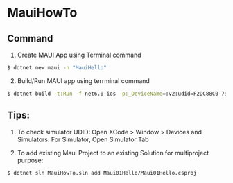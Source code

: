 # MauiHowTo

## Command
1. Create MAUI App using Terminal command
``` bash
$ dotnet new maui -n "MauiHello"
```

   
2. Build/Run MAUI app using terrminal command
``` bash
$ dotnet build -t:Run -f net6.0-ios -p:_DeviceName=:v2:udid=F2DC88C0-7936-465C-A444-22190CED478B
```

## Tips:
1. To check simulator UDID:
   Open XCode > Window > Devices and Simulators. 
   For Simulator, Open Simulator Tab


2. To add existing Maui Project to an existing Solution for multiproject purpose:
``` bash
$ dotnet sln MauiHowTo.sln add Maui01Hello/Maui01Hello.csproj
``` 

